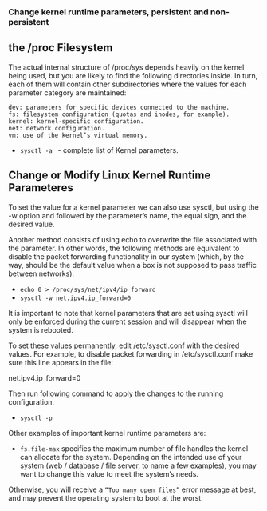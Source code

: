 ### Change kernel runtime parameters, persistent and non-persistent

## the /proc Filesystem

The actual internal structure of /proc/sys depends heavily on the kernel being used, but you are likely to find the following directories inside. In turn, each of them will contain other subdirectories where the values for each parameter category are maintained:

    dev: parameters for specific devices connected to the machine.
    fs: filesystem configuration (quotas and inodes, for example).
    kernel: kernel-specific configuration.
    net: network configuration.
    vm: use of the kernel’s virtual memory.

   * `sysctl -a ` - complete list of Kernel parameters.

## Change or Modify Linux Kernel Runtime Parameteres

To set the value for a kernel parameter we can also use sysctl, but using the -w option and followed by the parameter’s name, the equal sign, and the desired value.

Another method consists of using echo to overwrite the file associated with the parameter. In other words, the following methods are equivalent to disable the packet forwarding functionality in our system (which, by the way, should be the default value when a box is not supposed to pass traffic between networks):

* `echo 0 > /proc/sys/net/ipv4/ip_forward`
* `sysctl -w net.ipv4.ip_forward=0`

It is important to note that kernel parameters that are set using sysctl will only be enforced during the current session and will disappear when the system is rebooted.

To set these values permanently, edit /etc/sysctl.conf with the desired values. For example, to disable packet forwarding in /etc/sysctl.conf make sure this line appears in the file:

net.ipv4.ip_forward=0

Then run following command to apply the changes to the running configuration.

* `sysctl -p`

Other examples of important kernel runtime parameters are:

* `fs.file-max` specifies the maximum number of file handles the kernel can allocate for the system. Depending on the intended use of your system (web / database / file server, to name a few examples), you may want to change this value to meet the system’s needs.

Otherwise, you will receive a `“Too many open files”` error message at best, and may prevent the operating system to boot at the worst.